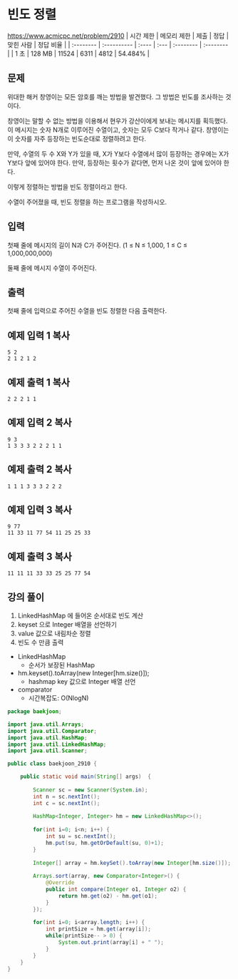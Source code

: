 # 빈도 정렬 
https://www.acmicpc.net/problem/2910
| 시간 제한 | 메모리 제한 | 제출  | 정답 | 맞힌 사람 | 정답 비율 |
| :-------- | :---------- | :---- | :--- | :-------- | :-------- |
| 1 초      | 128 MB      | 11524 | 6311 | 4812      | 54.484%   |

## 문제

위대한 해커 창영이는 모든 암호를 깨는 방법을 발견했다. 그 방법은 빈도를 조사하는 것이다.

창영이는 말할 수 없는 방법을 이용해서 현우가 강산이에게 보내는 메시지를 획득했다. 이 메시지는 숫자 N개로 이루어진 수열이고, 숫자는 모두 C보다 작거나 같다. 창영이는 이 숫자를 자주 등장하는 빈도순대로 정렬하려고 한다.

만약, 수열의 두 수 X와 Y가 있을 때, X가 Y보다 수열에서 많이 등장하는 경우에는 X가 Y보다 앞에 있어야 한다. 만약, 등장하는 횟수가 같다면, 먼저 나온 것이 앞에 있어야 한다.

이렇게 정렬하는 방법을 빈도 정렬이라고 한다.

수열이 주어졌을 때, 빈도 정렬을 하는 프로그램을 작성하시오.

## 입력

첫째 줄에 메시지의 길이 N과 C가 주어진다. (1 ≤ N ≤ 1,000, 1 ≤ C ≤ 1,000,000,000)

둘째 줄에 메시지 수열이 주어진다.

## 출력

첫째 줄에 입력으로 주어진 수열을 빈도 정렬한 다음 출력한다.

## 예제 입력 1 복사

```
5 2
2 1 2 1 2
```

## 예제 출력 1 복사

```
2 2 2 1 1
```

## 예제 입력 2 복사

```
9 3
1 3 3 3 2 2 2 1 1
```

## 예제 출력 2 복사

```
1 1 1 3 3 3 2 2 2
```

## 예제 입력 3 복사

```
9 77
11 33 11 77 54 11 25 25 33
```

## 예제 출력 3 복사

```
11 11 11 33 33 25 25 77 54
```



## 강의 풀이

1. LinkedHashMap 에 들어온 순서대로 빈도 계산
2. keyset 으로 Integer 배열을 선언하기
3. value 값으로 내림차순 정렬
4. 빈도 수 만큼 출력

* LinkedHashMap
  * 순서가 보장된 HashMap
* hm.keyset().toArray(new Integer[hm.size()]);
  * hashmap key 값으로 Integer 배열 선언
* comparator
  * 시간복잡도: O(NlogN)

```java
package baekjoon;

import java.util.Arrays;
import java.util.Comparator;
import java.util.HashMap;
import java.util.LinkedHashMap;
import java.util.Scanner;

public class baekjoon_2910 {

	public static void main(String[] args)  {
		
		Scanner sc = new Scanner(System.in);
		int n = sc.nextInt();
		int c = sc.nextInt();
		
		HashMap<Integer, Integer> hm = new LinkedHashMap<>();
		
		for(int i=0; i<n; i++) {
			int su = sc.nextInt();
			hm.put(su, hm.getOrDefault(su, 0)+1);
		}
		
		Integer[] array = hm.keySet().toArray(new Integer[hm.size()]);
		
		Arrays.sort(array, new Comparator<Integer>() {
			@Override
			public int compare(Integer o1, Integer o2) {
				return hm.get(o2) - hm.get(o1);
			}
		});
		
		for(int i=0; i<array.length; i++) {
			int printSize = hm.get(array[i]);
			while(printSize-- > 0) {
				System.out.print(array[i] + " ");
			}
		}
	}
}
```

